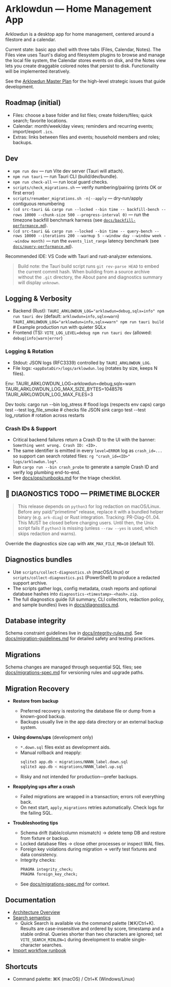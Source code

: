 # Arklowdun — Home Management App

Arklowdun is a desktop app for home management, centered around a filestore and a calendar.

Current state: basic app shell with three tabs (Files, Calendar, Notes). The Files view uses Tauri's dialog and filesystem plugins to browse and manage the local file system, the Calendar stores events on disk, and the Notes view lets you create draggable colored notes that persist to disk. Functionality will be implemented iteratively.

See the [Arklowdun Master Plan](docs/master-plan.md) for the high-level strategic issues that guide development.

## Roadmap (initial)

- Files: choose a base folder and list files; create folders/files; quick search; favorite locations.
- Calendar: month/week/day views; reminders and recurring events; import/export `.ics`.
- Extras: links between files and events; household members and roles; backups.

## Dev

- `npm run dev` — run Vite dev server (Tauri will attach).
- `npm run tauri` — run Tauri CLI (build/dev/bundle).
- `npm run check-all` — run local guard checks.
- `scripts/check_migrations.sh` — verify numbering/pairing (prints OK or first error)
- `scripts/renumber_migrations.sh -n|--apply` — dry-run/apply contiguous renumbering
- `(cd src-tauri && cargo run --locked --bin time -- backfill-bench --rows 10000 --chunk-size 500 --progress-interval 0)` — run the timezone backfill benchmark harness (see [`docs/backfill-performance.md`](docs/backfill-performance.md)).
- `(cd src-tauri && cargo run --locked --bin time -- query-bench --rows 10000 --iterations 200 --warmup 5 --window day --window week --window month)` — run the `events_list_range` latency benchmark (see [`docs/query-performance.md`](docs/query-performance.md)).

Recommended IDE: VS Code with Tauri and rust-analyzer extensions.

> Build note: the Tauri build script runs `git rev-parse HEAD` to embed the current commit hash. When building from a source archive without the `.git` directory, the About pane and diagnostics summary will display `unknown`.

## Logging & Verbosity

- Backend (Rust):
  `TAURI_ARKLOWDUN_LOG="arklowdun=debug,sqlx=info" npm run tauri dev`
  (default: `arklowdun=info,sqlx=warn`)
  `TAURI_ARKLOWDUN_LOG="arklowdun=info,sqlx=warn" npm run tauri build` # Example production run with quieter SQLx
- Frontend (TS):
  `VITE_LOG_LEVEL=debug npm run tauri dev`
  (allowed: `debug|info|warn|error`)

### Logging & Rotation

- Stdout: JSON logs (RFC3339) controlled by `TAURI_ARKLOWDUN_LOG`.
- File logs: `<appDataDir>/logs/arklowdun.log` (rotates by size, keeps N files).

Env:
  TAURI_ARKLOWDUN_LOG=arklowdun=debug,sqlx=warn
  TAURI_ARKLOWDUN_LOG_MAX_SIZE_BYTES=1048576
  TAURI_ARKLOWDUN_LOG_MAX_FILES=3

Dev tools:
  cargo run --bin log_stress        # flood logs (respects env caps)
  cargo test --test log_file_smoke  # checks file JSON sink
  cargo test --test log_rotation    # rotation across restarts

### Crash IDs & Support

- Critical backend failures return a Crash ID to the UI with the banner:
  `Something went wrong. Crash ID: <ID>.`
- The same identifier is emitted in every `level=ERROR` log as `crash_id=...` so
  support can search rotated files: `rg "crash_id=<ID>" logs/arklowdun.log*`.
- Run `cargo run --bin crash_probe` to generate a sample Crash ID and verify log
  plumbing end-to-end.
- See [docs/ops/runbooks.md](docs/ops/runbooks.md) for the triage checklist.

## 🚨 DIAGNOSTICS TODO — PRIMETIME BLOCKER

> This release depends on `python3` for log redaction on macOS/Linux.
> Before any paid/“primetime” release, replace it with a bundled helper binary (e.g. `ark-diag`) or Rust integration.
> Tracking: PR-Diag-01..04. This MUST be closed before charging users.
> Until then, the Unix script fails if `python3` is missing (unless `--raw --yes` is used, which skips redaction and warns).

Override the diagnostics size cap with `ARK_MAX_FILE_MB=10` (default 10).

## Diagnostics bundles

- Use `scripts/collect-diagnostics.sh` (macOS/Linux) or
  `scripts/collect-diagnostics.ps1` (PowerShell) to produce a redacted support
  archive.
- The scripts gather logs, config metadata, crash reports and optional database
  hashes into `diagnostics-<timestamp>-<hash>.zip`.
- The full diagnostics guide (UI summary, CLI collectors, redaction policy, and sample bundles) lives in
  [docs/diagnostics.md](docs/diagnostics.md).

## Database integrity

Schema constraint guidelines live in [docs/integrity-rules.md](docs/integrity-rules.md).
See [docs/migration-guidelines.md](docs/migration-guidelines.md) for detailed safety and testing practices.

## Migrations

Schema changes are managed through sequential SQL files; see
[docs/migrations-spec.md](docs/migrations-spec.md) for versioning rules and
upgrade paths.

## Migration Recovery

- **Restore from backup**
  - Preferred recovery is restoring the database file or dump from a known-good backup.
  - Backups usually live in the app data directory or an external backup system.

- **Using downs/ups** (development only)
  - `*.down.sql` files exist as development aids.
  - Manual rollback and reapply:
    ```sh
    sqlite3 app.db < migrations/NNNN_label.down.sql
    sqlite3 app.db < migrations/NNNN_label.up.sql
    ```
  - Risky and not intended for production—prefer backups.

- **Reapplying ups after a crash**
  - Failed migrations are wrapped in a transaction; errors roll everything back.
  - On next start, `apply_migrations` retries automatically. Check logs for the failing SQL.

- **Troubleshooting tips**
  - Schema drift (table/column mismatch) → delete temp DB and restore from fixture or backup.
  - Locked database files → close other processes or inspect WAL files.
  - Foreign key violations during migration → verify test fixtures and data consistency.
  - Integrity checks:
    ```sql
    PRAGMA integrity_check;
    PRAGMA foreign_key_check;
    ```
  - See [docs/migrations-spec.md](docs/migrations-spec.md) for context.

## Documentation

- [Architecture Overview](docs/architecture/1-overview.md)
- [Search semantics](docs/search.md)
  - Quick Search is available via the command palette (⌘K/Ctrl+K). Results are case-insensitive and ordered by score, timestamp and a stable ordinal. Queries shorter than two characters are ignored; set `VITE_SEARCH_MINLEN=1` during development to enable single-character searches.
- [Import workflow runbook](docs/ops/import-workflow.md)

## Shortcuts

- Command palette: ⌘K (macOS) / Ctrl+K (Windows/Linux)

